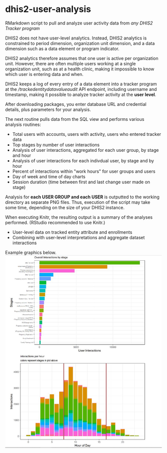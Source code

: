 # dhis2-user-analysis
RMarkdown script to pull and analyze user activity data from *any DHIS2 Tracker program*

DHIS2 does not have user-level analytics. Instead, DHIS2 analytics is constrained to period dimension, organization unit dimension, and a data dimension such as a data element or program indicator.

DHIS2 analytics therefore assumes that one user is active per organization unit. However, there are often multiple users working at a single organization unit, such as at a health clinic, making it impossible to know which user is entering data and when.

DHIS2 keeps a log of every entry of a data element into a tracker program at the */trackedentitydatavalueaudit* API endpoint, including username and timestamp, making it possible to analyze tracker activity at the **user level**.

After downloading packages, you enter database URL and credential details, plus parameters for your analysis.

The next routine pulls data from the SQL view and performs various analysis routines:
* Total users with accounts, users with activity, users who entered tracker data
* Top stages by number of user interactions
* Analysis of user interactions, aggregated for each user group, by stage and hour 
* Analysis of user interactions for each indivdual user, by stage and by hour
* Percent of interactions within "work hours" for user groups and users
* Day of week and time of day charts
* Session duration (time between first and last change user made on stage)

Analysis for **each USER GROUP and each USER** is outputted to the working directory as separate PNG files. Thus, execution of the script may take some time, depending on the size of your DHIS2 instance.

When executing Knitr, the resulting output is a summary of the analyses performed.
(RStudio recommended to use Knitr.)

* User-level data on tracked entity attribute and enrollments
* Combining with user-level interpretations and aggregate dataset interactions

Example graphics below.
![alt examples](https://raw.githubusercontent.com/iambodo/dhis2-user-analysis/master/example_graphics.JPG)
